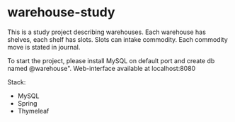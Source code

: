# warehouse-study
This is a study project describing warehouses.
Each warehouse has shelves, each shelf has slots.
Slots can intake commodity.
Each commodity move is stated in journal.

To start the project, please install MySQL on default port and create db named @warehouse".
Web-interface available at localhost:8080

Stack:
- MySQL
- Spring
- Thymeleaf
